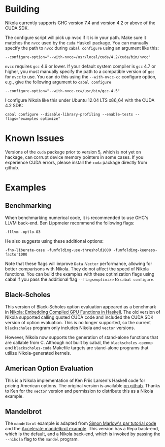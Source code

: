 Building
========

Nikola currently supports GHC version 7.4 and version 4.2 or above of the CUDA
SDK.

The configure script will pick up nvcc if it is in your path. Make sure it
matches the `nvcc` used by the `cuda` Haskell package. You can manually specify
the path to `nvcc` during `cabal configure` using an argument like this:

```
--configure-option="--with-nvcc=/usr/local/cuda/4.2/cuda/bin/nvcc"
```

`nvcc` requires `gcc` 4.6 or lower. If your default system compiler is `gcc` 4.7
or higher, you must manually specify the path to a compatible version of `gcc`
for `nvcc` to use. You can do this using the `--with-nvcc-cc` configure option,
e.g., give the following argument to `cabal configure`

```
--configure-option="--with-nvcc-cc=/usr/bin/gcc-4.5"
```

I configure Nikola like this under Ubuntu 12.04 LTS x86_64 with the CUDA 4.2
SDK:

```
cabal configure --disable-library-profiling --enable-tests --flags="examples optimize"
```

Known Issues
============

Versions of the `cuda` package prior to version 5, which is not yet on hackage,
can corrupt device memory pointers in some cases. If you experience CUDA errors,
please install the `cuda` package directly from github.

Examples
========

Benchmarking
------------

When benchmarking numerical code, it is recommended to use GHC's LLVM
back-end. Ben Lippmeier recommend the following flags:

```
-fllvm -optlo-O3
```

He also suggests using these additional options:

```
-fno-liberate-case -funfolding-use-threshold1000 -funfolding-keeness-factor1000
```

Note that these flags will improve `Data.Vector` performance, allowing for
better comparisons with Nikola. They do not affect the speed of Nikola
functions. You can build the examples with these optimization flags using cabal
if you pass the additional flag `--flags=optimize` to `cabal configure`.

Black-Scholes
-------------

This version of Black-Scholes option evaluation appeared as a benchmark in
[Nikola: Embedding Compiled GPU Functions in
Haskell](http://www.eecs.harvard.edu/~mainland/publications/mainland10nikola.pdf). The
old version of Nikola supported calling quoted CUDA code and included the CUDA
SDK version of option evaluation. This is no longer supported, so the current
`blackscholes` program only includes Nikola and `vector` versions.

However, Nikola now supports the generation of stand-alone functions that are
callable from C. Although not built by cabal, the `blackscholes-openmp` and
`blackscholes-cuda` Makefile targets are stand-alone programs that utilize
Nikola-generated kernels.

American Option Evaluation
--------------------------

This is a Nikola implementation of Ken Friis Larsen's Haskell code for pricing
American options. The original version is available [on
github](http://github.com/kfl/american-options). Thanks to Ken for the `vector`
version and permission to distribute this as a Nikola example.

Mandelbrot
----------

The `mandelbrot` example is adapted from [Simon Marlow's par tutorial
code](http://community.haskell.org/~simonmar/par-tutorial-cadarache.tar.gz) and
the [Accelerate mandelbrot
example](http://github.com/AccelerateHS/accelerate-examples/tree/master/examples/mandelbrot). This
version has a Repa back-end, which is the default, and a Nikola back-end, which
is invoked by passing the `--nikola` flag to the `mandel` program.

